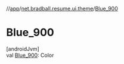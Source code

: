 //[app](../../index.md)/[net.bradball.resume.ui.theme](index.md)/[Blue_900](-blue_900.md)

# Blue_900

[androidJvm]\
val [Blue_900](-blue_900.md): Color
